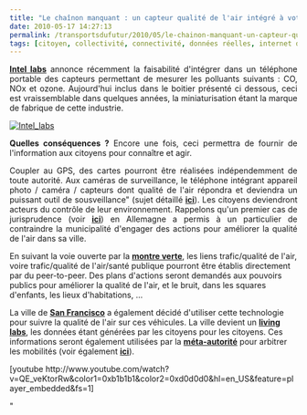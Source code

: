 ```yaml
---
title: "Le chaînon manquant : un capteur qualité de l'air intégré à votre téléphone"
date: 2010-05-17 14:27:13
permalink: /transportsdufutur/2010/05/le-chainon-manquant-un-capteur-qualite-de-lair-integre-a-votre-telephone.html
tags: [citoyen, collectivité, connectivité, données réelles, internet des objets, living lab, partage de données, sousveillance]
---
```


<p style="text-align: justify"><strong><a href="http://berkeley.intel-research.net/Intel-Labs-Berkeley-2010.pdf" target="_blank">Intel labs</a></strong> annonce récemment la faisabilité d'intégrer dans un téléphone portable des capteurs permettant de mesurer les polluants suivants : CO, NOx et ozone. Aujourd'hui inclus dans le boitier présenté ci dessous, ceci est vraissemblable dans quelques années, la miniaturisation étant la marque de fabrique de cette industrie.</p> <p style="text-align: justify"><a href="https://gabrielplassat.github.io/transportsdufutur/wp-content/uploads/sites/6/old/6a0120a66d2ad4970b013480ed655b970c-pi.jpg" rel="lightbox"><img alt="Intel_labs" border="0" class="asset asset-image at-xid-6a0120a66d2ad4970b013480ed655b970c " src="/wp-content/uploads/sites/6/old/6a0120a66d2ad4970b013480ed655b970c-500pi.jpg" title="Intel_labs" /></a> </p> <p style="text-align: justify"><strong>Quelles conséquences ?</strong> Encore une fois, ceci permettra de fournir de l'information aux citoyens pour connaître et agir. </p> <p style="text-align: justify"> </p>  <!--more-->  <p style="text-align: justify">Coupler au GPS, des cartes pourront être réalisées indépendemment de toute autorité. Aux caméras de surveillance, le téléphone intégrant appareil photo / caméra / capteurs dont qualité de l'air répondra et deviendra un puissant outil de sousveillance" (sujet détaillé <strong><a href="https://gabrielplassat.github.io/transportsdufutur/2010/03/apres-la-surveillance-la-sousveillance.html"" target=""_blank"">ici</a></strong>). Les citoyens deviendront acteurs du contrôle de leur environnement. Rappelons qu'un premier cas de jurisprudence (voir <strong><a href="https://gabrielplassat.github.io/transportsdufutur/2010/04/les-transports-et-la-qualite-de-lair-vus-deurope.html"" target=""_blank"">ici</a></strong>) en Allemagne a permis à un particulier de contraindre la municipalité d'engager des actions pour améliorer la qualité de l'air dans sa ville.</p> <p style=""text-align: justify"">En suivant la voie ouverte par la <strong><a href=""http://lamontreverte.org/"" target=""_blank"">montre verte</a></strong>, les liens trafic/qualité de l'air, voire trafic/qualité de l'air/santé publique pourront être établis directement par du peer-to-peer. Des plans d'actions seront demandés aux pouvoirs publics pour améliorer la qualité de l'air, et le bruit, dans les squares d'enfants, les lieux d'habitations, ...</p> <p style=""text-align: justify"">La ville de <strong><a href=""http://blogs.intel.com/technology/2008/06/san_francisco_street_sweepers.php"" target=""_blank"">San Francisco</a></strong> a également décidé d'utiliser cette technologie pour suivre la qualité de l'air sur ces véhicules. La ville devient un <strong><a href="https://gabrielplassat.github.io/transportsdufutur/2010/04/du-serious-game-a-la-ville-laboratoire-puis-a-la-ville-living-lab.html"" target=""_blank"">living labs</a></strong>, les données étant générées par les citoyens pour les citoyens. Ces informations seront également utilisées par la <strong><a href="https://gabrielplassat.github.io/transportsdufutur/2010/03/metanote-tdf-2-le-marche-des-mobilites-20.html"" target=""_blank"">méta-autorité</a></strong> pour arbitrer les mobilités (voir également <strong><a href="https://gabrielplassat.github.io/transportsdufutur/2009/11/autorite-des-transports-vers-une-revolution.html"" target=""_blank"">ici</a></strong>).</p> <p style=""text-align: center"">  [youtube http://www.youtube.com/watch?v=QE_veKtorRw&color1=0xb1b1b1&color2=0xd0d0d0&hl=en_US&feature=player_embedded&fs=1]</p>"
